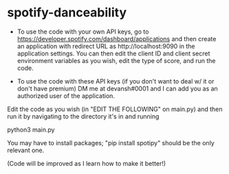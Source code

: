 # spotify-danceability

- To use the code with your own API keys, go to https://developer.spotify.com/dashboard/applications and then create an application with redirect URL as http://localhost:9090 in the application settings. You can then edit the client ID and client secret environment variables as you wish, edit the type of score, and run the code.

- To use the code with these API keys (if you don't want to deal w/ it or don't have premium) DM me at devansh#0001 and I can add you as an authorized user of the application.

Edit the code as you wish (in "EDIT THE FOLLOWING" on main.py) and then run it by navigating to the directory it's in and running

python3 main.py

You may have to install packages; "pip install spotipy" should be the only relevant one.

(Code will be improved as I learn how to make it better!)
